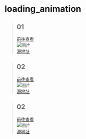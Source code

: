 # loading_animation #

>## 01 ##
>[前往查看](https://github.com/KEYs-195/loading_animation/tree/main/01)<br>
>![图片](https://github.com/KEYs-195/loading_animation/blob/main/01/01.png?raw=true)<br>
>[源地址](https://www.bilibili.com/video/BV1np4y1i79Z)

>## 02 ##
>[前往查看](https://github.com/KEYs-195/loading_animation/tree/main/02)<br>
>![图片](https://github.com/KEYs-195/loading_animation/blob/main/02/02.png?raw=true)<br>
>[源地址](https://www.bilibili.com/video/BV1mF411W7TZ)

>## 02 ##
>[前往查看](https://github.com/KEYs-195/loading_animation/tree/main/03)<br>
>![图片](https://github.com/KEYs-195/loading_animation/blob/main/03/03.png?raw=true)<br>
>[源地址](https://www.bilibili.com/video/BV1BS4y1r7YE)

